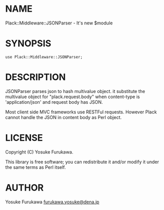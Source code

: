 # NAME

Plack::Middleware::JSONParser - It's new $module

# SYNOPSIS

    use Plack::Middleware::JSONParser;

# DESCRIPTION

JSONParser parses json to hash multivalue object. it substitute the multivalue object for "plack.request.body" when content-type is 'application/json' and request body has JSON.

Most client side MVC frameworks use RESTFul requests.
However Plack cannot handle the JSON in content body as Perl object.

# LICENSE

Copyright (C) Yosuke Furukawa.

This library is free software; you can redistribute it and/or modify
it under the same terms as Perl itself.

# AUTHOR

Yosuke Furukawa <furukawa.yosuke@dena.jp>
